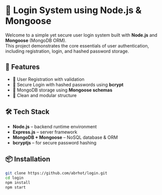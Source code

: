 # 🔐 Login System using Node.js & Mongoose

Welcome to a simple yet secure user login system built with **Node.js** and **Mongoose** (MongoDB ORM).  
This project demonstrates the core essentials of user authentication, including registration, login, and hashed password storage.

## 🚀 Features

- 🧾 User Registration with validation  
- 🔑 Secure Login with hashed passwords using **bcrypt**  
- 🧠 MongoDB storage using **Mongoose schemas**  
- 🎯 Clean and modular structure  

## 🛠 Tech Stack

- **Node.js** – backend runtime environment  
- **Express.js** – server framework  
- **MongoDB + Mongoose** – NoSQL database & ORM  
- **bcryptjs** – for secure password hashing  

## 📦 Installation

```bash
git clone https://github.com/abrhot/login.git
cd login
npm install
npm start
